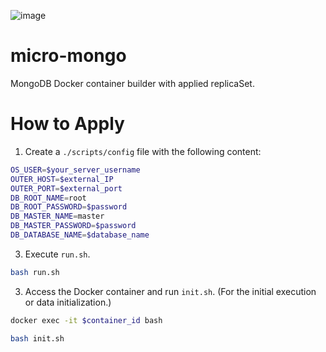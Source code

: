 ![image](https://github.com/kimhyunsoon/micro-mongo/assets/60641694/b85f6c6e-1024-4e8f-bd9d-90abfc84c0f1)

# micro-mongo
MongoDB Docker container builder with applied replicaSet.

# How to Apply
1. Create a `./scripts/config` file with the following content:

```bash
OS_USER=$your_server_username
OUTER_HOST=$external_IP
OUTER_PORT=$external_port
DB_ROOT_NAME=root
DB_ROOT_PASSWORD=$password
DB_MASTER_NAME=master
DB_MASTER_PASSWORD=$password
DB_DATABASE_NAME=$database_name
```

3. Execute `run.sh`.

```bash
bash run.sh
```

3. Access the Docker container and run `init.sh`. (For the initial execution or data initialization.)
```bash
docker exec -it $container_id bash
```
```bash
bash init.sh
```
